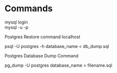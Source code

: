 # Commands

mysql login<br>
mysql -u <username> -p <password>


Postgres Restore command localhost

psql -U postgres -h <server-name>  database_name <  db_dump.sql

Postgres Database Dump Command

pg_dump -U postgres database_name > filename.sql

